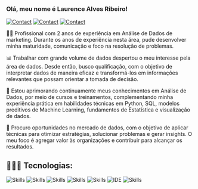 ### Olá, meu nome é Laurence Alves Ribeiro!

[![Contact](https://img.shields.io/badge/Portfolio-255E63?style=for-the-badge&logo=About.me&logoColor=white)](https://sites.google.com/view/laurencealvesribeiro)
[![Contact](https://img.shields.io/badge/LinkedIn-0077B5?style=for-the-badge&logo=linkedin&logoColor=white)](https://www.linkedin.com/in/laurenceribeiro/)
[![Contact](https://img.shields.io/badge/WhatsApp-25D366?style=for-the-badge&logo=whatsapp&logoColor=white)](https://api.whatsapp.com/send?phone=5549999447791)

👋🏻 Profissional com 2 anos de experiência em Análise de Dados de marketing. Durante os anos de experiência nesta área, pude desenvolver minha maturidade, comunicação e foco na resolução de problemas.

📊 Trabalhar com grande volume de dados despertou o meu interesse pela área de dados. Desde então, busco qualificação, com o objetivo de interpretar dados de maneira eficaz e transformá-los em informações relevantes que possam orientar a tomada de decisão.

📑 Estou aprimorando continuamente meus conhecimentos em Análise de Dados, por meio de cursos e treinamentos, complementando minha experiência prática em habilidades técnicas em Python, SQL, modelos preditivos de Machine Learning, fundamentos de Estatística e visualização de dados. 

🎯 Procuro oportunidades no mercado de dados, com o objetivo de aplicar técnicas para otimizar estratégias, solucionar problemas e gerar insights. O meu foco é agregar valor às organizações e contribuir para alcançar os resultados.

## 👨🏻‍💻 Tecnologias:

![Skills](https://img.shields.io/badge/Python-3776AB?style=for-the-badge&logo=python&logoColor=white)
![Skills](https://img.shields.io/badge/Looker-4285F4.svg?style=for-the-badge&logo=Looker&logoColor=white)
![Skills](https://img.shields.io/badge/pandas-150458.svg?style=for-the-badge&logo=pandas&logoColor=white)
![Skills](https://img.shields.io/badge/NumPy-013243.svg?style=for-the-badge&logo=NumPy&logoColor=white)
![Skills](https://img.shields.io/badge/PostgreSQL-316192?style=for-the-badge&logo=postgresql&logoColor=white)
![IDE](https://img.shields.io/badge/Visual_Studio_Code-0078D4?style=for-the-badge&logo=visual%20studio%20code&logoColor=white)
![Skills](https://img.shields.io/badge/Microsoft_Excel-217346?style=for-the-badge&logo=microsoft-excel&logoColor=white)
